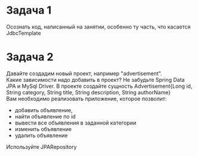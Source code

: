 # Задача 1
Осознать код, написанный на занятии, особенно ту часть, что касается JdbcTemplate 

# Задача 2

Давайте создадим новый проект, например "advertisement".  
Какие зависимости надо добавить в проект? Не забудьте Spring Data JPA и MySql Driver.
В проекте создайте сущность Advertisement{Long id, String category, String title, String description, String authorName}  
Вам необходимо реализовать приложение, которое позволит:
* добавить объявление,
* найти объявление по id
* вывести все объявления в заданной категории
* изменить объявление
* удалить объявление

Используйте JPARepository
